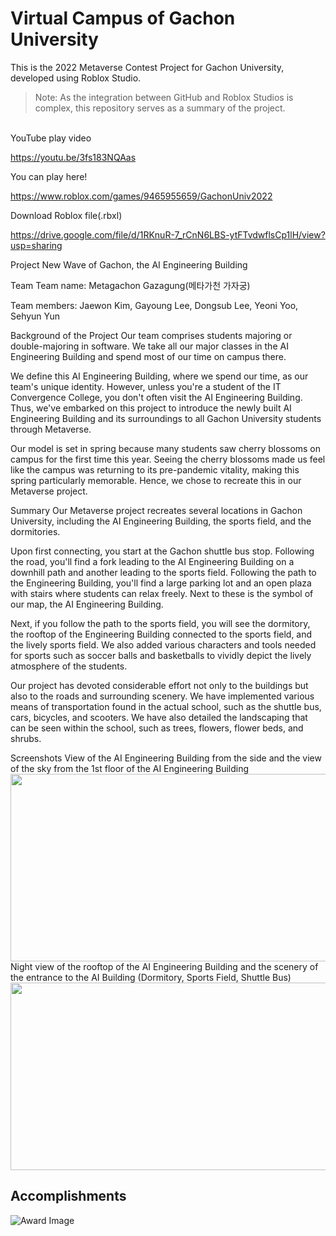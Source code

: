 # Virtual Campus of Gachon University
This is the 2022 Metaverse Contest Project for Gachon University, developed using Roblox Studio.

> Note: As the integration between GitHub and Roblox Studios is complex, this repository serves as a summary of the project.

<br>
YouTube play video

<https://youtu.be/3fs183NQAas>

You can play here!

<https://www.roblox.com/games/9465955659/GachonUniv2022>

Download Roblox file(.rbxl)

<https://drive.google.com/file/d/1RKnuR-7_rCnN6LBS-ytFTvdwflsCp1lH/view?usp=sharing>

Project
New Wave of Gachon, the AI Engineering Building

Team
Team name: Metagachon Gazagung(메타가천 가자궁)

Team members: Jaewon Kim, Gayoung Lee, Dongsub Lee, Yeoni Yoo, Sehyun Yun

Background of the Project
Our team comprises students majoring or double-majoring in software. We take all our major classes in the AI Engineering Building and spend most of our time on campus there.

We define this AI Engineering Building, where we spend our time, as our team's unique identity. However, unless you're a student of the IT Convergence College, you don't often visit the AI Engineering Building. Thus, we've embarked on this project to introduce the newly built AI Engineering Building and its surroundings to all Gachon University students through Metaverse.

Our model is set in spring because many students saw cherry blossoms on campus for the first time this year. Seeing the cherry blossoms made us feel like the campus was returning to its pre-pandemic vitality, making this spring particularly memorable. Hence, we chose to recreate this in our Metaverse project.

Summary
Our Metaverse project recreates several locations in Gachon University, including the AI Engineering Building, the sports field, and the dormitories.

Upon first connecting, you start at the Gachon shuttle bus stop. Following the road, you'll find a fork leading to the AI Engineering Building on a downhill path and another leading to the sports field. Following the path to the Engineering Building, you'll find a large parking lot and an open plaza with stairs where students can relax freely. Next to these is the symbol of our map, the AI Engineering Building.

Next, if you follow the path to the sports field, you will see the dormitory, the rooftop of the Engineering Building connected to the sports field, and the lively sports field. We also added various characters and tools needed for sports such as soccer balls and basketballs to vividly depict the lively atmosphere of the students.

Our project has devoted considerable effort not only to the buildings but also to the roads and surrounding scenery. We have implemented various means of transportation found in the actual school, such as the shuttle bus, cars, bicycles, and scooters. We have also detailed the landscaping that can be seen within the school, such as trees, flowers, flower beds, and shrubs.

Screenshots
View of the AI Engineering Building from the side and the view of the sky from the 1st floor of the AI Engineering Building
<img src="https://user-images.githubusercontent.com/76763417/179162124-71a6cd71-c317-4080-96c1-58378deeb726.png" width=1200 height=300>
Night view of the rooftop of the AI Engineering Building and the scenery of the entrance to the AI Building (Dormitory, Sports Field, Shuttle Bus)
<img src="https://user-images.githubusercontent.com/76763417/179162666-447fa446-dfb3-494c-9be2-74291012f605.png" width=1200 height=300>

## Accomplishments

![Award Image](https://user-images.githubusercontent.com/83527213/181793581-00b4d0d2-1cac-4801-99b4-686986f3ee90.jpeg)
